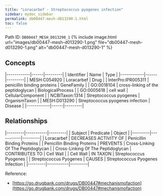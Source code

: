 ```yaml
---
title: "Loracarbef - Streptococcus pyogenes infection"
sidebar: mydoc_sidebar
permalink: db00447-mesh-d013290-1.html
toc: false 
---
```



Path ID: `DB00447_MESH_D013290_1`
{% include image.html url="images/db00447-mesh-d013290-1.png" file="db00447-mesh-d013290-1.png" alt="db00447-mesh-d013290-1" %}

## Concepts

|------------|------|---------|
| Identifier | Name | Type    |
|------------|------|---------|
| MESH:C054920 | Loracarbef | Drug |
| InterPro:IPR005311 | penicillin binding proteins | GeneFamily |
| GO:0018104 | cross-linking of the peptidoglycan | BiologicalProcess |
| GO:0005618 | cell wall | CellularComponent |
| NCBITaxon:1314 | Streptococcus pyogenes | OrganismTaxon |
| MESH:D013290 | Streptococcus pyogenes infection | Disease |
|------------|------|---------|

## Relationships

|---------|-----------|---------|
| Subject | Predicate | Object  |
|---------|-----------|---------|
| Loracarbef | DECREASES ACTIVITY OF | Penicillin Binding Proteins |
| Penicillin Binding Proteins | PREVENTS | Cross-Linking Of The Peptidoglycan |
| Cross-Linking Of The Peptidoglycan | CONTRIBUTES TO | Cell Wall |
| Cell Wall | IN TAXON | Streptococcus Pyogenes |
| Streptococcus Pyogenes | CAUSES | Streptococcus Pyogenes Infection |
|---------|-----------|---------|

Reference: 
  - [https://go.drugbank.com/drugs/DB00447#mechanismofaction](https://go.drugbank.com/drugs/DB00447#mechanismofaction)

